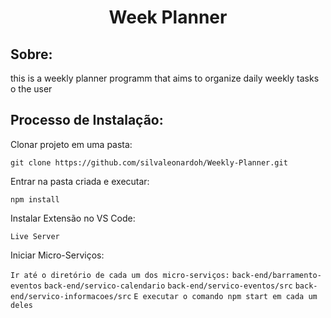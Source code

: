 <h1 align="center">Week Planner</h1>

## Sobre:
this is a weekly planner programm that aims to organize daily weekly tasks o the user

## Processo de Instalação:

Clonar projeto em uma pasta:

```git clone https://github.com/silvaleonardoh/Weekly-Planner.git```

Entrar na pasta criada e executar:

```npm install```

Instalar Extensão no VS Code:

```Live Server```

Iniciar Micro-Serviços:

```Ir até o diretório de cada um dos micro-serviços:```
```back-end/barramento-eventos```
```back-end/servico-calendario```
```back-end/servico-eventos/src```
```back-end/servico-informacoes/src```
```E executar o comando npm start em cada um deles```